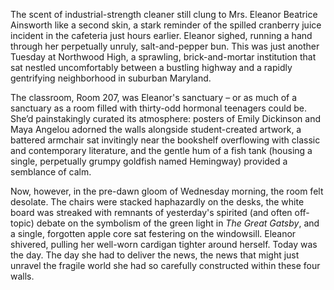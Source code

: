 The scent of industrial-strength cleaner still clung to Mrs. Eleanor Beatrice Ainsworth like a second skin, a stark reminder of the spilled cranberry juice incident in the cafeteria just hours earlier. Eleanor sighed, running a hand through her perpetually unruly, salt-and-pepper bun. This was just another Tuesday at Northwood High, a sprawling, brick-and-mortar institution that sat nestled uncomfortably between a bustling highway and a rapidly gentrifying neighborhood in suburban Maryland.

The classroom, Room 207, was Eleanor's sanctuary – or as much of a sanctuary as a room filled with thirty-odd hormonal teenagers could be. She’d painstakingly curated its atmosphere: posters of Emily Dickinson and Maya Angelou adorned the walls alongside student-created artwork, a battered armchair sat invitingly near the bookshelf overflowing with classic and contemporary literature, and the gentle hum of a fish tank (housing a single, perpetually grumpy goldfish named Hemingway) provided a semblance of calm. 

Now, however, in the pre-dawn gloom of Wednesday morning, the room felt desolate. The chairs were stacked haphazardly on the desks, the white board was streaked with remnants of yesterday's spirited (and often off-topic) debate on the symbolism of the green light in *The Great Gatsby*, and a single, forgotten apple core sat festering on the windowsill. Eleanor shivered, pulling her well-worn cardigan tighter around herself. Today was the day. The day she had to deliver the news, the news that might just unravel the fragile world she had so carefully constructed within these four walls.
